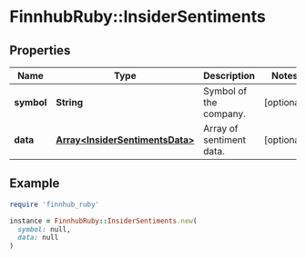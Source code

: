 # FinnhubRuby::InsiderSentiments

## Properties

| Name | Type | Description | Notes |
| ---- | ---- | ----------- | ----- |
| **symbol** | **String** | Symbol of the company. | [optional] |
| **data** | [**Array&lt;InsiderSentimentsData&gt;**](InsiderSentimentsData.md) | Array of sentiment data. | [optional] |

## Example

```ruby
require 'finnhub_ruby'

instance = FinnhubRuby::InsiderSentiments.new(
  symbol: null,
  data: null
)
```

